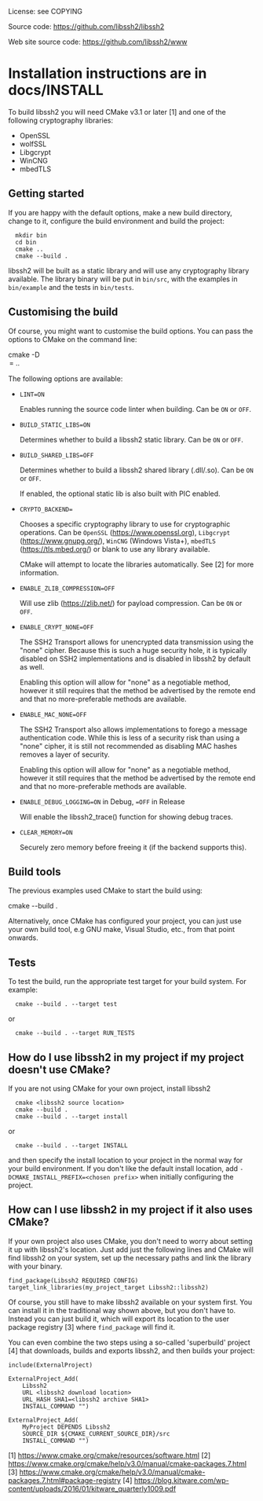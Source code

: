 License: see COPYING

Source code: https://github.com/libssh2/libssh2

Web site source code: https://github.com/libssh2/www

Installation instructions are in docs/INSTALL
=======
To build libssh2 you will need CMake v3.1 or later [1] and one of the
following cryptography libraries:

* OpenSSL
* wolfSSL
* Libgcrypt
* WinCNG
* mbedTLS

Getting started
---------------

If you are happy with the default options, make a new build directory,
change to it, configure the build environment and build the project:

```
  mkdir bin
  cd bin
  cmake ..
  cmake --build .
```

libssh2 will be built as a static library and will use any
cryptography library available.  The library binary will be put in
`bin/src`, with the examples in `bin/example` and the tests in
`bin/tests`.

Customising the build
---------------------

Of course, you might want to customise the build options.  You can
pass the options to CMake on the command line:

  cmake -D<option>=<value> ..

The following options are available:

 * `LINT=ON`

    Enables running the source code linter when building. Can be `ON` or `OFF`.

 * `BUILD_STATIC_LIBS=ON`

    Determines whether to build a libssh2 static library.
    Can be `ON` or `OFF`.

 * `BUILD_SHARED_LIBS=OFF`

    Determines whether to build a libssh2 shared library (.dll/.so).
    Can be `ON` or `OFF`.

    If enabled, the optional static lib is also built with PIC enabled.

 * `CRYPTO_BACKEND=`

    Chooses a specific cryptography library to use for cryptographic
    operations.  Can be `OpenSSL` (https://www.openssl.org),
    `Libgcrypt` (https://www.gnupg.org/), `WinCNG` (Windows Vista+),
    `mbedTLS` (https://tls.mbed.org/) or blank to use any library available.

    CMake will attempt to locate the libraries automatically.  See [2]
    for more information.

 * `ENABLE_ZLIB_COMPRESSION=OFF`

    Will use zlib (https://zlib.net/) for payload compression.  Can
    be `ON` or `OFF`.

 * `ENABLE_CRYPT_NONE=OFF`

    The SSH2 Transport allows for unencrypted data transmission using
    the "none" cipher.  Because this is such a huge security hole, it
    is typically disabled on SSH2 implementations and is disabled in
    libssh2 by default as well.

    Enabling this option will allow for "none" as a negotiable method,
    however it still requires that the method be advertised by the
    remote end and that no more-preferable methods are available.

 * `ENABLE_MAC_NONE=OFF`

    The SSH2 Transport also allows implementations to forego a message
    authentication code.  While this is less of a security risk than
    using a "none" cipher, it is still not recommended as disabling
    MAC hashes removes a layer of security.

    Enabling this option will allow for "none" as a negotiable method,
    however it still requires that the method be advertised by the
    remote end and that no more-preferable methods are available.

 * `ENABLE_DEBUG_LOGGING=ON` in Debug, `=OFF` in Release

    Will enable the libssh2_trace() function for showing debug traces.

 * `CLEAR_MEMORY=ON`

    Securely zero memory before freeing it (if the backend supports this).

Build tools
-----------

The previous examples used CMake to start the build using:

  cmake --build .

Alternatively, once CMake has configured your project, you can just
use your own build tool, e.g GNU make, Visual Studio, etc., from that
point onwards.

Tests
-----

To test the build, run the appropriate test target for your build
system.  For example:

```
  cmake --build . --target test
```
or
```
  cmake --build . --target RUN_TESTS
```

How do I use libssh2 in my project if my project doesn't use CMake?
-------------------------------------------------------------------

If you are not using CMake for your own project, install libssh2
```
  cmake <libssh2 source location>
  cmake --build .
  cmake --build . --target install
```
or
```
  cmake --build . --target INSTALL
```

and then specify the install location to your project in the normal
way for your build environment.  If you don't like the default install
location, add `-DCMAKE_INSTALL_PREFIX=<chosen prefix>` when initially
configuring the project.

How can I use libssh2 in my project if it also uses CMake?
----------------------------------------------------------

If your own project also uses CMake, you don't need to worry about
setting it up with libssh2's location.  Just add just the following
lines and CMake will find libssh2 on your system, set up the necessary
paths and link the library with your binary.

    find_package(Libssh2 REQUIRED CONFIG)
    target_link_libraries(my_project_target Libssh2::libssh2)

Of course, you still have to make libssh2 available on your system
first.  You can install it in the traditional way shown above, but you
don't have to.  Instead you can just build it, which will export its
location to the user package registry [3] where `find_package` will
find it.

You can even combine the two steps using a so-called 'superbuild'
project [4] that downloads, builds and exports libssh2, and then
builds your project:

    include(ExternalProject)

    ExternalProject_Add(
        Libssh2
        URL <libssh2 download location>
        URL_HASH SHA1=<libssh2 archive SHA1>
        INSTALL_COMMAND "")

    ExternalProject_Add(
        MyProject DEPENDS Libssh2
        SOURCE_DIR ${CMAKE_CURRENT_SOURCE_DIR}/src
        INSTALL_COMMAND "")

[1] https://www.cmake.org/cmake/resources/software.html
[2] https://www.cmake.org/cmake/help/v3.0/manual/cmake-packages.7.html
[3] https://www.cmake.org/cmake/help/v3.0/manual/cmake-packages.7.html#package-registry
[4] https://blog.kitware.com/wp-content/uploads/2016/01/kitware_quarterly1009.pdf
